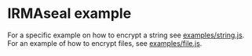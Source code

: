 # IRMAseal example

For a specific example on how to encrypt a string see [examples/string.js](./examples/string.js).
For an example of how to encrypt files, see [examples/file.js](./examples/file.js).
